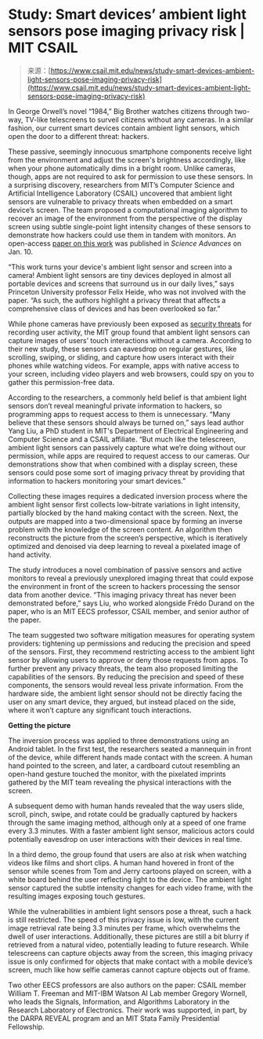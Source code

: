 <!--yml
category: 未分类
date: 2024-05-27 15:05:42
-->

# Study: Smart devices’ ambient light sensors pose imaging privacy risk | MIT CSAIL

> 来源：[https://www.csail.mit.edu/news/study-smart-devices-ambient-light-sensors-pose-imaging-privacy-risk](https://www.csail.mit.edu/news/study-smart-devices-ambient-light-sensors-pose-imaging-privacy-risk)

In George Orwell’s novel “1984,” Big Brother watches citizens through two-way, TV-like telescreens to surveil citizens without any cameras. In a similar fashion, our current smart devices contain ambient light sensors, which open the door to a different threat: hackers.

These passive, seemingly innocuous smartphone components receive light from the environment and adjust the screen's brightness accordingly, like when your phone automatically dims in a bright room. Unlike cameras, though, apps are not required to ask for permission to use these sensors. In a surprising discovery, researchers from MIT’s Computer Science and Artificial Intelligence Laboratory (CSAIL) uncovered that ambient light sensors are vulnerable to privacy threats when embedded on a smart device’s screen. The team proposed a computational imaging algorithm to recover an image of the environment from the perspective of the display screen using subtle single-point light intensity changes of these sensors to demonstrate how hackers could use them in tandem with monitors. An open-access [paper on this work](https://www.science.org/doi/10.1126/sciadv.adj3608) was published in *Science Advances* on Jan. 10.

“This work turns your device's ambient light sensor and screen into a camera! Ambient light sensors are tiny devices deployed in almost all portable devices and screens that surround us in our daily lives,” says Princeton University professor Felix Heide, who was not involved with the paper. “As such, the authors highlight a privacy threat that affects a comprehensive class of devices and has been overlooked so far.”

While phone cameras have previously been exposed as [security threats](https://www.cnn.com/2019/11/20/tech/google-android-camera-hijack-trnd/index.html) for recording user activity, the MIT group found that ambient light sensors can capture images of users’ touch interactions without a camera. According to their new study, these sensors can eavesdrop on regular gestures, like scrolling, swiping, or sliding, and capture how users interact with their phones while watching videos. For example, apps with native access to your screen, including video players and web browsers, could spy on you to gather this permission-free data.

According to the researchers, a commonly held belief is that ambient light sensors don’t reveal meaningful private information to hackers, so programming apps to request access to them is unnecessary. “Many believe that these sensors should always be turned on,” says lead author Yang Liu, a PhD student in MIT's Department of Electrical Engineering and Computer Science and a CSAIL affiliate. “But much like the telescreen, ambient light sensors can passively capture what we’re doing without our permission, while apps are required to request access to our cameras. Our demonstrations show that when combined with a display screen, these sensors could pose some sort of imaging privacy threat by providing that information to hackers monitoring your smart devices.”

Collecting these images requires a dedicated inversion process where the ambient light sensor first collects low-bitrate variations in light intensity, partially blocked by the hand making contact with the screen. Next, the outputs are mapped into a two-dimensional space by forming an inverse problem with the knowledge of the screen content. An algorithm then reconstructs the picture from the screen’s perspective, which is iteratively optimized and denoised via deep learning to reveal a pixelated image of hand activity.

The study introduces a novel combination of passive sensors and active monitors to reveal a previously unexplored imaging threat that could expose the environment in front of the screen to hackers processing the sensor data from another device. “This imaging privacy threat has never been demonstrated before,” says Liu, who worked alongside Frédo Durand on the paper, who is an MIT EECS professor, CSAIL member, and senior author of the paper.

The team suggested two software mitigation measures for operating system providers: tightening up permissions and reducing the precision and speed of the sensors. First, they recommend restricting access to the ambient light sensor by allowing users to approve or deny those requests from apps. To further prevent any privacy threats, the team also proposed limiting the capabilities of the sensors. By reducing the precision and speed of these components, the sensors would reveal less private information. From the hardware side, the ambient light sensor should not be directly facing the user on any smart device, they argued, but instead placed on the side, where it won’t capture any significant touch interactions.

**Getting the picture**

The inversion process was applied to three demonstrations using an Android tablet. In the first test, the researchers seated a mannequin in front of the device, while different hands made contact with the screen. A human hand pointed to the screen, and later, a cardboard cutout resembling an open-hand gesture touched the monitor, with the pixelated imprints gathered by the MIT team revealing the physical interactions with the screen.

A subsequent demo with human hands revealed that the way users slide, scroll, pinch, swipe, and rotate could be gradually captured by hackers through the same imaging method, although only at a speed of one frame every 3.3 minutes. With a faster ambient light sensor, malicious actors could potentially eavesdrop on user interactions with their devices in real time.

In a third demo, the group found that users are also at risk when watching videos like films and short clips. A human hand hovered in front of the sensor while scenes from Tom and Jerry cartoons played on screen, with a white board behind the user reflecting light to the device. The ambient light sensor captured the subtle intensity changes for each video frame, with the resulting images exposing touch gestures.

While the vulnerabilities in ambient light sensors pose a threat, such a hack is still restricted. The speed of this privacy issue is low, with the current image retrieval rate being 3.3 minutes per frame, which overwhelms the dwell of user interactions. Additionally, these pictures are still a bit blurry if retrieved from a natural video, potentially leading to future research. While telescreens can capture objects away from the screen, this imaging privacy issue is only confirmed for objects that make contact with a mobile device’s screen, much like how selfie cameras cannot capture objects out of frame.

Two other EECS professors are also authors on the paper: CSAIL member William T. Freeman and MIT-IBM Watson AI Lab member Gregory Wornell, who leads the Signals, Information, and Algorithms Laboratory in the Research Laboratory of Electronics. Their work was supported, in part, by the DARPA REVEAL program and an MIT Stata Family Presidential Fellowship.